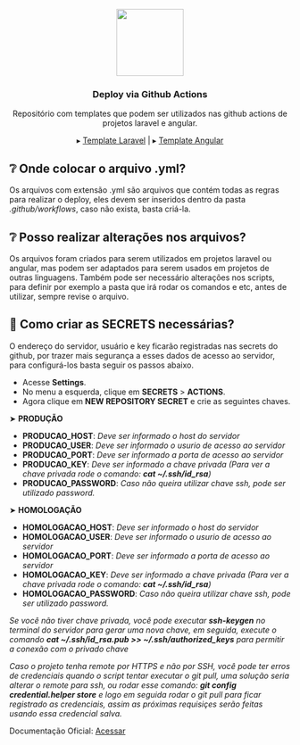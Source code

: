 <p align="center">
 
<img src="https://icon-library.com/images/deploy-icon/deploy-icon-8.jpg" width="120">
<h3 align="center">Deploy via Github Actions</h3>

<p align="center">Repositório com templates que podem ser utilizados nas github actions de projetos laravel e angular.</p>

<p align="center">
▸ <a href="https://github.com/tiagointerativa/template-deploy-github-actions/blob/main/template-laravel.yml">Template Laravel</a> |
▸ <a style="pointer-events: none;" href="https://github.com/tiagointerativa/template-deploy-github-actions/blob/main/template-laravel.yml">Template Angular</a>

</p>

## ❔ Onde colocar o arquivo .yml?

Os arquivos com extensão .yml são arquivos que contém todas as regras para realizar o deploy, eles devem ser inseridos dentro da pasta *.github/workflows*, caso não exista, basta criá-la.

## ❔ Posso realizar alterações nos arquivos?

Os arquivos foram criados para serem utilizados em projetos laravel ou angular, mas podem ser adaptados para serem usados em projetos de outras linguagens. Também pode ser necessário alterações nos scripts, para definir por exemplo a pasta que irá rodar os comandos e etc, antes de utilizar, sempre revise o arquivo.

## 🌟 Como criar as SECRETS necessárias?

O endereço do servidor, usuário e key ficarão registradas nas secrets do github, por trazer mais segurança a esses dados de acesso ao servidor, para configurá-los basta seguir os passos abaixo.

 - Acesse **Settings**.
 - No menu a esquerda, clique em **SECRETS** > **ACTIONS**.
 - Agora clique em **NEW REPOSITORY SECRET** e crie as seguintes chaves.
 
 ➤ **PRODUÇÃO**
 
 - **PRODUCAO_HOST**: *Deve ser informado o host do servidor*
 - **PRODUCAO_USER**: *Deve ser informado o usurio de acesso ao servidor*
 - **PRODUCAO_PORT**: *Deve ser informado a porta de acesso ao servidor*
 - **PRODUCAO_KEY**: *Deve ser informado a chave privada (Para ver a chave privada rode o comando: **cat ~/.ssh/id_rsa**)*
 - **PRODUCAO_PASSWORD**: *Caso não queira utilizar chave ssh, pode ser utilizado password.*
 
  ➤ **HOMOLOGAÇÃO**
  
 - **HOMOLOGACAO_HOST**: *Deve ser informado o host do servidor*
 - **HOMOLOGACAO_USER**: *Deve ser informado o usurio de acesso ao servidor*
 - **HOMOLOGACAO_PORT**: *Deve ser informado a porta de acesso ao servidor*
 - **HOMOLOGACAO_KEY**: *Deve ser informado a chave privada (Para ver a chave privada rode o comando: **cat ~/.ssh/id_rsa**)*
 - **HOMOLOGACAO_PASSWORD**: *Caso não queira utilizar chave ssh, pode ser utilizado password.*
 
*Se você não tiver chave privada, você pode executar **ssh-keygen** no terminal do servidor para gerar uma nova chave, em seguida, execute o comando **cat ~/.ssh/id_rsa.pub >> ~/.ssh/authorized_keys** para permitir a conexão com o privado chave*

*Caso o projeto tenha remote por HTTPS e não por SSH, você pode ter erros de credenciais quando o script tentar executar o git pull, uma solução seria alterar o remote para ssh, ou rodar esse comando: **git config credential.helper store** e logo em seguida rodar o git pull para ficar registrado as credenciais, assim as próximas requisiçes serão feitas usando essa credencial salva.*

Documentação Oficial: <a href="https://github.com/marketplace/actions/ssh-remote-commands">Acessar</a>

